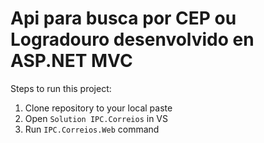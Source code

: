 # Api para busca por CEP ou Logradouro desenvolvido en ASP.NET MVC

Steps to run this project:

1. Clone repository to your local paste
2. Open `Solution IPC.Correios` in VS
3. Run `IPC.Correios.Web` command